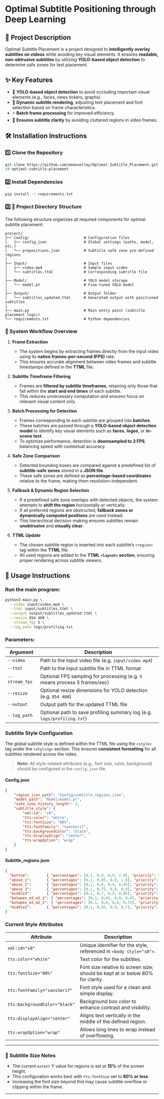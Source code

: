 # Optimal Subtitle Positioning through Deep Learning

## 📌 Project Description

Optimal Subtitle Placement is a project designed to **intelligently overlay subtitles on videos** while avoiding key visual elements. It ensures **readable, non-obtrusive subtitles** by utilizing **YOLO-based object detection** to determine safe zones for text placement.

## ✨ Key Features

- 🚀 **YOLO-based object detection** to avoid occluding important visual elements (e.g., faces, news tickers, graphs).
- 🔄 **Dynamic subtitle rendering**, adjusting text placement and font selection based on frame characteristics.
- ⚡ **Batch frame processing** for improved efficiency.
- 🎯 **Ensures subtitle clarity** by avoiding cluttered regions in video frames.


## 🛠 Installation Instructions

### 1️⃣ **Clone the Repository**

```bash
git clone https://github.com/emanueltay/Optimal_Subtitle_Placement.git
cd optimal-subtitle-placement
```

### 2️⃣ **Install Dependencies**

```bash
pip install -r requirements.txt
```

### 3️⃣ **📁 Project Directory Structure**

The following structure organizes all required components for optimal subtitle placement:

```
project/
├── Config/                         # Configuration files
│   ├── config.json                 # Global settings (paths, model, etc.)
│   └── prepositions.json           # Subtitle safe zone pre-defined regions
│
├── Input/                          # Input files
│   ├── video.mp4                   # Sample input video
│   └── subtitles.ttml              # Corresponding subtitle file
│
├── Model/                          # YOLO model storage
│   └── model.pt                    # Fine-tuned YOLO model
│
├── Output/                         # Output folder
│   └── subtitles_updated.ttml      # Generated output with positioned subtitles
│
├── main.py                         # Main entry point (subtitle placement logic)
└── requirements.txt                # Python dependencies
```

### 🔧 System Workflow Overview

1. **Frame Extraction**
   - The system begins by extracting frames directly from the input video using its **native frames-per-second (FPS)** rate.
   - This ensures accurate alignment between video frames and subtitle timestamps defined in the **TTML** file.

2. **Subtitle Timeframe Filtering**
   - Frames are **filtered by subtitle timeframes**, retaining only those that fall within the **start and end times** of each subtitle.
   - This reduces unnecessary computation and ensures focus on relevant visual content only.

3. **Batch Processing for Detection**
   - Frames corresponding to each subtitle are grouped into **batches**.
   - These batches are passed through a **YOLO-based object detection model** to identify key visual elements such as **faces**, **logos**, or **in-scene text**.
   - To optimize performance, detection is **downsampled to 3 FPS**, balancing speed with contextual accuracy.

4. **Safe Zone Comparison**
   - Detected bounding boxes are compared against a predefined list of **subtitle-safe zones** stored in a **JSON file**.
   - These safe zones are defined as **percentage-based coordinates** relative to the frame, making them resolution-independent.

5. **Fallback & Dynamic Region Selection**
   - If a predefined safe zone overlaps with detected objects, the system attempts to **shift the region** horizontally or vertically.
   - If all preferred regions are obstructed, **fallback zones or dynamically computed positions** are used instead.
   - This hierarchical decision-making ensures subtitles remain **unobtrusive** and **visually clear**.

6. **TTML Update**
   - The chosen subtitle region is inserted into each subtitle’s `<region>` tag within the **TTML** file.
   - All used regions are added to the **TTML `<layout>` section**, ensuring proper rendering across subtitle viewers.


## 🚀 Usage Instructions

### Run the main program:

```bash
python3 main.py \
  --video input/video.mp4 \
  --ttml input/subtitles.ttml \
  --output output/subtitles_updated.ttml \
  --resize 854 480 \
  --stream_fps 5 \
  --log_path logs/profiling.txt
```

### Parameters:

| Argument        | Description                                                                 |
| --------------- | --------------------------------------------------------------------------- |
| `--video`       | Path to the input video file (e.g. `input/video.mp4`)                       |
| `--ttml`        | Path to the input subtitle file in TTML format                              |
| `--stream_fps`  | Optional FPS sampling for processing (e.g. `5` means process 5 frames/sec)  |
| `--resize`      | Optional resize dimensions for YOLO detection (e.g. `854 480`)              |
| `--output`      | Output path for the updated TTML file                                       |
| `--log_path`    | Optional path to save profiling summary log (e.g. `logs/profiling.txt`)     |

### Subtitle Style Configuration

The global subtitle style is defined within the TTML file using the `<style>` tag under the `<styling>` section. This ensures **consistent formatting** for all subtitles rendered across the video.

> **Note:** All style-related attributes (e.g., font size, color, background) should be configured in the `config.json` file.

#### Config.json
```json
{
    "region_json_path": "Config/subtitle_regions.json",
    "model_path": "Model/model.pt",
    "safe_zone_history_length": 3,
    "subtitle_style": {
        "xml:id": "s0",
        "tts:color": "white",
        "tts:fontSize": "80%",
        "tts:fontFamily": "sansSerif",
        "tts:backgroundColor": "black",
        "tts:displayAlign": "center",
        "tts:wrapOption": "wrap"
    }
}
```

#### Subtitle_regions.json
```json
{
  "bottom":        { "percentages": [0.1, 0.9, 0.9, 1.0], "priority": 5 },
  "above_1":       { "percentages": [0.1, 0.85, 0.9, 1.0], "priority": 5 },
  "above_2":       { "percentages": [0.1, 0.8, 0.9, 0.95], "priority": 5 },
  "above_3":       { "percentages": [0.1, 0.75, 0.9, 0.9], "priority": 5 },
  "middle3":       { "percentages": [0.1, 0.7, 0.9, 0.85], "priority": 4 },
  "between_m3_m2_1": { "percentages": [0.1, 0.65, 0.9, 0.8], "priority": 4 },
  "between_m3_m2_2": { "percentages": [0.1, 0.6, 0.9, 0.75], "priority": 4 },
  "middle2":       { "percentages": [0.1, 0.55, 0.9, 0.7], "priority": 3 }
}
```

### Current Style Attributes

| Attribute               | Description                                                                 |
|------------------------|-----------------------------------------------------------------------------|
| `xml:id="s0"`          | Unique identifier for the style, referenced in `<body style="s0">`.        |
| `tts:color="white"`    | Text color for the subtitles.                                               |
| `tts:fontSize="80%"`   | Font size relative to screen size; should be kept at or below 80% for clarity. |
| `tts:fontFamily="sansSerif"` | Font style used for a clean and simple display.                     |
| `tts:backgroundColor="black"` | Background box color to enhance contrast and visibility.           |
| `tts:displayAlign="center"`  | Aligns text vertically in the middle of the defined region.         |
| `tts:wrapOption="wrap"`      | Allows long lines to wrap instead of overflowing.                   |

---

### 📏 Subtitle Size Notes

- The current `extent` Y value for regions is set at **15%** of the screen height.
- This configuration works best with `tts:fontSize` set to **80% or less**.
- Increasing the font size beyond this may cause subtitle overflow or clipping within the frame.

---